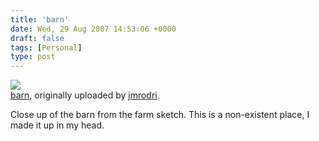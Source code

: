 ```yaml
---
title: 'barn'
date: Wed, 29 Aug 2007 14:53:06 +0000
draft: false
tags: [Personal]
type: post
---
```


[![](http://farm2.static.flickr.com/1242/1266674483_1036ccf832.jpg)](http://www.flickr.com/photos/jmrodri/1266674483/ "photo sharing")  
[barn](http://www.flickr.com/photos/jmrodri/1266674483/), originally uploaded by [jmrodri](http://www.flickr.com/people/jmrodri/).

Close up of the barn from the farm sketch. This is a non-existent place, I made it up in my head.